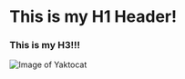 # This is my H1 Header!
### This is my H3!!!

![Image of Yaktocat](https://octodex.github.com/images/yaktocat.png)

